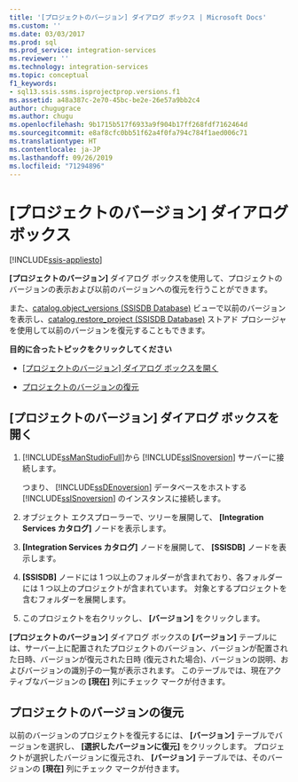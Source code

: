 ```yaml
---
title: '[プロジェクトのバージョン] ダイアログ ボックス | Microsoft Docs'
ms.custom: ''
ms.date: 03/03/2017
ms.prod: sql
ms.prod_service: integration-services
ms.reviewer: ''
ms.technology: integration-services
ms.topic: conceptual
f1_keywords:
- sql13.ssis.ssms.isprojectprop.versions.f1
ms.assetid: a48a387c-2e70-45bc-be2e-26e57a9bb2c4
author: chugugrace
ms.author: chugu
ms.openlocfilehash: 9b1715b517f6933a9f904b17ff268fdf7162464d
ms.sourcegitcommit: e8af8cfc0bb51f62a4f0fa794c784f1aed006c71
ms.translationtype: HT
ms.contentlocale: ja-JP
ms.lasthandoff: 09/26/2019
ms.locfileid: "71294896"
---
```

# <a name="project-versions-dialog-box"></a>[プロジェクトのバージョン] ダイアログ ボックス

[!INCLUDE[ssis-appliesto](../../includes/ssis-appliesto-ssvrpluslinux-asdb-asdw-xxx.md)]


  **[プロジェクトのバージョン]** ダイアログ ボックスを使用して、プロジェクトのバージョンの表示および以前のバージョンへの復元を行うことができます。  
  
 また、[catalog.object_versions &#40;SSISDB Database&#41;](../../integration-services/system-views/catalog-object-versions-ssisdb-database.md) ビューで以前のバージョンを表示し、[catalog.restore_project &#40;SSISDB Database&#41;](../../integration-services/system-stored-procedures/catalog-restore-project-ssisdb-database.md) ストアド プロシージャを使用して以前のバージョンを復元することもできます。  
  
 **目的に合ったトピックをクリックしてください**  
  
-   [[プロジェクトのバージョン] ダイアログ ボックスを開く](#open_dialog)  
  
-   [プロジェクトのバージョンの復元](#restore)  
  
##  <a name="open_dialog"></a> [プロジェクトのバージョン] ダイアログ ボックスを開く  
  
1.  [!INCLUDE[ssManStudioFull](../../includes/ssmanstudiofull-md.md)]から [!INCLUDE[ssISnoversion](../../includes/ssisnoversion-md.md)] サーバーに接続します。  
  
     つまり、 [!INCLUDE[ssDEnoversion](../../includes/ssdenoversion-md.md)] データベースをホストする [!INCLUDE[ssISnoversion](../../includes/ssisnoversion-md.md)] のインスタンスに接続します。  
  
2.  オブジェクト エクスプローラーで、ツリーを展開して、 **[Integration Services カタログ]** ノードを表示します。  
  
3.  **[Integration Services カタログ]** ノードを展開して、 **[SSISDB]** ノードを表示します。  
  
4.  **[SSISDB]** ノードには 1 つ以上のフォルダーが含まれており、各フォルダーには 1 つ以上のプロジェクトが含まれています。 対象とするプロジェクトを含むフォルダーを展開します。  
  
5.  このプロジェクトを右クリックし、 **[バージョン]** をクリックします。  
  
 **[プロジェクトのバージョン]** ダイアログ ボックスの **[バージョン]** テーブルには、サーバー上に配置されたプロジェクトのバージョン、バージョンが配置された日時、バージョンが復元された日時 (復元された場合)、バージョンの説明、およびバージョンの識別子の一覧が表示されます。 このテーブルでは、現在アクティブなバージョンの **[現在]** 列にチェック マークが付きます。  
  
##  <a name="restore"></a> プロジェクトのバージョンの復元  
 以前のバージョンのプロジェクトを復元するには、 **[バージョン]** テーブルでバージョンを選択し、 **[選択したバージョンに復元]** をクリックします。 プロジェクトが選択したバージョンに復元され、 **[バージョン]** テーブルでは、そのバージョンの **[現在]** 列にチェック マークが付きます。  
  
  
